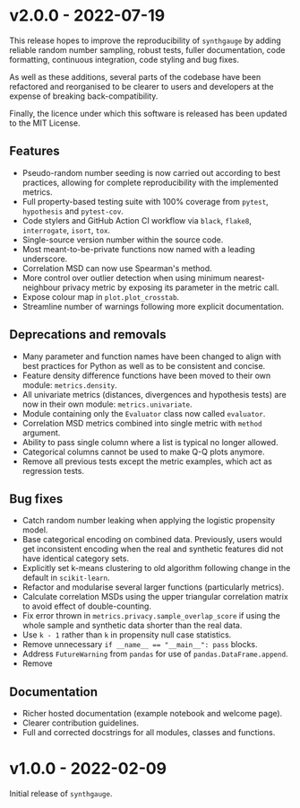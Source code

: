 # v2.0.0 - 2022-07-19

This release hopes to improve the reproducibility of `synthgauge` by adding
reliable random number sampling, robust tests, fuller documentation, code
formatting, continuous integration, code styling and bug fixes.

As well as these additions, several parts of the codebase have been refactored
and reorganised to be clearer to users and developers at the expense of
breaking back-compatibility.

Finally, the licence under which this software is released has been updated to
the MIT License.

## Features

- Pseudo-random number seeding is now carried out according to best practices,
  allowing for complete reproducibility with the implemented metrics.
- Full property-based testing suite with 100% coverage from `pytest`,
  `hypothesis` and `pytest-cov`.
- Code stylers and GitHub Action CI workflow via `black`, `flake8`,
  `interrogate`, `isort`, `tox`.
- Single-source version number within the source code.
- Most meant-to-be-private functions now named with a leading underscore.
- Correlation MSD can now use Spearman's method.
- More control over outlier detection when using minimum nearest-neighbour
  privacy metric by exposing its parameter in the metric call.
- Expose colour map in `plot.plot_crosstab`.
- Streamline number of warnings following more explicit documentation.

## Deprecations and removals

- Many parameter and function names have been changed to align with best
  practices for Python as well as to be consistent and concise.
- Feature density difference functions have been moved to their own module:
  `metrics.density`.
- All univariate metrics (distances, divergences and hypothesis tests) are now
  in their own module: `metrics.univariate`.
- Module containing only the `Evaluator` class now called `evaluator`.
- Correlation MSD metrics combined into single metric with `method` argument.
- Ability to pass single column where a list is typical no longer allowed.
- Categorical columns cannot be used to make Q-Q plots anymore.
- Remove all previous tests except the metric examples, which act as regression
  tests.

## Bug fixes

- Catch random number leaking when applying the logistic propensity model.
- Base categorical encoding on combined data. Previously, users would get
  inconsistent encoding when the real and synthetic features did not have
  identical category sets.
- Explicitly set k-means clustering to old algorithm following change in the
  default in `scikit-learn`.
- Refactor and modularise several larger functions (particularly metrics).
- Calculate correlation MSDs using the upper triangular correlation matrix to
  avoid effect of double-counting.
- Fix error thrown in `metrics.privacy.sample_overlap_score` if using the whole
  sample and synthetic data shorter than the real data.
- Use `k - 1` rather than `k` in propensity null case statistics.
- Remove unnecessary `if __name__ == "__main__": pass` blocks.
- Address `FutureWarning` from `pandas` for use of `pandas.DataFrame.append`.
- Remove

## Documentation

- Richer hosted documentation (example notebook and welcome page).
- Clearer contribution guidelines.
- Full and corrected docstrings for all modules, classes and functions.

# v1.0.0 - 2022-02-09

Initial release of `synthgauge`.
